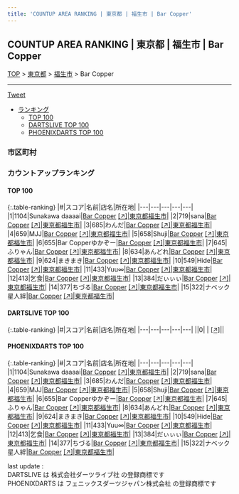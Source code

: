 ```yaml
---
title: 'COUNTUP AREA RANKING | 東京都 | 福生市 | Bar Copper'
---
```

## COUNTUP AREA RANKING | 東京都 | 福生市 | Bar Copper

[TOP](/darts/rank/) > [東京都](/darts/rank/東京都/) > [福生市](/darts/rank/東京都/福生市/) > Bar Copper

___

<a href="https://twitter.com/share?ref_src=twsrc%5Etfw" data-text="COUNTUP AREA RANKING | 東京都福生市Bar Copper" class="twitter-share-button" data-hashtags="DARTSLIVE,PHOENIXDARTS,darts,ダーツ" data-show-count="false">Tweet</a>

* [ランキング](#カウントアップランキング)
    * [TOP 100](#top-100)
    * [DARTSLIVE TOP 100](#dartslive-top-100)
    * [PHOENIXDARTS TOP 100](#phoenixdarts-top-100)

### 市区町村

<ul>

</ul>

### カウントアップランキング

#### TOP 100



{:.table-ranking}
|#|スコア|名前|店名|所在地|
|---|---|---|---|---|
|1|1104|<span class="rank-name-pd">Sunakawa daaaai</span>|<a href="/darts/rank/shops/53970.html">Bar Copper</a> <a href="https://vs.phoenixdarts.com/jp/shop/shopDetailInfo/s_53970?s_seq=53970">[↗]</a>|<a href="/darts/rank/東京都/福生市">東京都福生市</a>|
|2|719|<span class="rank-name-pd">sana</span>|<a href="/darts/rank/shops/53970.html">Bar Copper</a> <a href="https://vs.phoenixdarts.com/jp/shop/shopDetailInfo/s_53970?s_seq=53970">[↗]</a>|<a href="/darts/rank/東京都/福生市">東京都福生市</a>|
|3|685|<span class="rank-name-pd">わんだ</span>|<a href="/darts/rank/shops/53970.html">Bar Copper</a> <a href="https://vs.phoenixdarts.com/jp/shop/shopDetailInfo/s_53970?s_seq=53970">[↗]</a>|<a href="/darts/rank/東京都/福生市">東京都福生市</a>|
|4|659|<span class="rank-name-pd">MJJ</span>|<a href="/darts/rank/shops/53970.html">Bar Copper</a> <a href="https://vs.phoenixdarts.com/jp/shop/shopDetailInfo/s_53970?s_seq=53970">[↗]</a>|<a href="/darts/rank/東京都/福生市">東京都福生市</a>|
|5|658|<span class="rank-name-pd">Shuji</span>|<a href="/darts/rank/shops/53970.html">Bar Copper</a> <a href="https://vs.phoenixdarts.com/jp/shop/shopDetailInfo/s_53970?s_seq=53970">[↗]</a>|<a href="/darts/rank/東京都/福生市">東京都福生市</a>|
|6|655|<span class="rank-name-pd">Bar Copperゆかぞー</span>|<a href="/darts/rank/shops/53970.html">Bar Copper</a> <a href="https://vs.phoenixdarts.com/jp/shop/shopDetailInfo/s_53970?s_seq=53970">[↗]</a>|<a href="/darts/rank/東京都/福生市">東京都福生市</a>|
|7|645|<span class="rank-name-pd">ふりゃん</span>|<a href="/darts/rank/shops/53970.html">Bar Copper</a> <a href="https://vs.phoenixdarts.com/jp/shop/shopDetailInfo/s_53970?s_seq=53970">[↗]</a>|<a href="/darts/rank/東京都/福生市">東京都福生市</a>|
|8|634|<span class="rank-name-pd">あんどれ</span>|<a href="/darts/rank/shops/53970.html">Bar Copper</a> <a href="https://vs.phoenixdarts.com/jp/shop/shopDetailInfo/s_53970?s_seq=53970">[↗]</a>|<a href="/darts/rank/東京都/福生市">東京都福生市</a>|
|9|624|<span class="rank-name-pd">まきまき</span>|<a href="/darts/rank/shops/53970.html">Bar Copper</a> <a href="https://vs.phoenixdarts.com/jp/shop/shopDetailInfo/s_53970?s_seq=53970">[↗]</a>|<a href="/darts/rank/東京都/福生市">東京都福生市</a>|
|10|549|<span class="rank-name-pd">Hide</span>|<a href="/darts/rank/shops/53970.html">Bar Copper</a> <a href="https://vs.phoenixdarts.com/jp/shop/shopDetailInfo/s_53970?s_seq=53970">[↗]</a>|<a href="/darts/rank/東京都/福生市">東京都福生市</a>|
|11|433|<span class="rank-name-pd">Yuu∞</span>|<a href="/darts/rank/shops/53970.html">Bar Copper</a> <a href="https://vs.phoenixdarts.com/jp/shop/shopDetailInfo/s_53970?s_seq=53970">[↗]</a>|<a href="/darts/rank/東京都/福生市">東京都福生市</a>|
|12|413|<span class="rank-name-pd">乞食</span>|<a href="/darts/rank/shops/53970.html">Bar Copper</a> <a href="https://vs.phoenixdarts.com/jp/shop/shopDetailInfo/s_53970?s_seq=53970">[↗]</a>|<a href="/darts/rank/東京都/福生市">東京都福生市</a>|
|13|384|<span class="rank-name-pd">だぃぃぃ</span>|<a href="/darts/rank/shops/53970.html">Bar Copper</a> <a href="https://vs.phoenixdarts.com/jp/shop/shopDetailInfo/s_53970?s_seq=53970">[↗]</a>|<a href="/darts/rank/東京都/福生市">東京都福生市</a>|
|14|377|<span class="rank-name-pd">ちづる</span>|<a href="/darts/rank/shops/53970.html">Bar Copper</a> <a href="https://vs.phoenixdarts.com/jp/shop/shopDetailInfo/s_53970?s_seq=53970">[↗]</a>|<a href="/darts/rank/東京都/福生市">東京都福生市</a>|
|15|322|<span class="rank-name-pd">ナベック星人絆</span>|<a href="/darts/rank/shops/53970.html">Bar Copper</a> <a href="https://vs.phoenixdarts.com/jp/shop/shopDetailInfo/s_53970?s_seq=53970">[↗]</a>|<a href="/darts/rank/東京都/福生市">東京都福生市</a>|


#### DARTSLIVE TOP 100



{:.table-ranking}
|#|スコア|名前|店名|所在地|
|---|---|---|---|---|
||0|<span class="rank-name-dl"> </span>|<a href="/darts/rank/shops/.html"></a> <a href="">[↗]</a>|<a href="/darts/rank//"></a>|


#### PHOENIXDARTS TOP 100



{:.table-ranking}
|#|スコア|名前|店名|所在地|
|---|---|---|---|---|
|1|1104|<span class="rank-name-pd">Sunakawa daaaai</span>|<a href="/darts/rank/shops/53970.html">Bar Copper</a> <a href="https://vs.phoenixdarts.com/jp/shop/shopDetailInfo/s_53970?s_seq=53970">[↗]</a>|<a href="/darts/rank/東京都/福生市">東京都福生市</a>|
|2|719|<span class="rank-name-pd">sana</span>|<a href="/darts/rank/shops/53970.html">Bar Copper</a> <a href="https://vs.phoenixdarts.com/jp/shop/shopDetailInfo/s_53970?s_seq=53970">[↗]</a>|<a href="/darts/rank/東京都/福生市">東京都福生市</a>|
|3|685|<span class="rank-name-pd">わんだ</span>|<a href="/darts/rank/shops/53970.html">Bar Copper</a> <a href="https://vs.phoenixdarts.com/jp/shop/shopDetailInfo/s_53970?s_seq=53970">[↗]</a>|<a href="/darts/rank/東京都/福生市">東京都福生市</a>|
|4|659|<span class="rank-name-pd">MJJ</span>|<a href="/darts/rank/shops/53970.html">Bar Copper</a> <a href="https://vs.phoenixdarts.com/jp/shop/shopDetailInfo/s_53970?s_seq=53970">[↗]</a>|<a href="/darts/rank/東京都/福生市">東京都福生市</a>|
|5|658|<span class="rank-name-pd">Shuji</span>|<a href="/darts/rank/shops/53970.html">Bar Copper</a> <a href="https://vs.phoenixdarts.com/jp/shop/shopDetailInfo/s_53970?s_seq=53970">[↗]</a>|<a href="/darts/rank/東京都/福生市">東京都福生市</a>|
|6|655|<span class="rank-name-pd">Bar Copperゆかぞー</span>|<a href="/darts/rank/shops/53970.html">Bar Copper</a> <a href="https://vs.phoenixdarts.com/jp/shop/shopDetailInfo/s_53970?s_seq=53970">[↗]</a>|<a href="/darts/rank/東京都/福生市">東京都福生市</a>|
|7|645|<span class="rank-name-pd">ふりゃん</span>|<a href="/darts/rank/shops/53970.html">Bar Copper</a> <a href="https://vs.phoenixdarts.com/jp/shop/shopDetailInfo/s_53970?s_seq=53970">[↗]</a>|<a href="/darts/rank/東京都/福生市">東京都福生市</a>|
|8|634|<span class="rank-name-pd">あんどれ</span>|<a href="/darts/rank/shops/53970.html">Bar Copper</a> <a href="https://vs.phoenixdarts.com/jp/shop/shopDetailInfo/s_53970?s_seq=53970">[↗]</a>|<a href="/darts/rank/東京都/福生市">東京都福生市</a>|
|9|624|<span class="rank-name-pd">まきまき</span>|<a href="/darts/rank/shops/53970.html">Bar Copper</a> <a href="https://vs.phoenixdarts.com/jp/shop/shopDetailInfo/s_53970?s_seq=53970">[↗]</a>|<a href="/darts/rank/東京都/福生市">東京都福生市</a>|
|10|549|<span class="rank-name-pd">Hide</span>|<a href="/darts/rank/shops/53970.html">Bar Copper</a> <a href="https://vs.phoenixdarts.com/jp/shop/shopDetailInfo/s_53970?s_seq=53970">[↗]</a>|<a href="/darts/rank/東京都/福生市">東京都福生市</a>|
|11|433|<span class="rank-name-pd">Yuu∞</span>|<a href="/darts/rank/shops/53970.html">Bar Copper</a> <a href="https://vs.phoenixdarts.com/jp/shop/shopDetailInfo/s_53970?s_seq=53970">[↗]</a>|<a href="/darts/rank/東京都/福生市">東京都福生市</a>|
|12|413|<span class="rank-name-pd">乞食</span>|<a href="/darts/rank/shops/53970.html">Bar Copper</a> <a href="https://vs.phoenixdarts.com/jp/shop/shopDetailInfo/s_53970?s_seq=53970">[↗]</a>|<a href="/darts/rank/東京都/福生市">東京都福生市</a>|
|13|384|<span class="rank-name-pd">だぃぃぃ</span>|<a href="/darts/rank/shops/53970.html">Bar Copper</a> <a href="https://vs.phoenixdarts.com/jp/shop/shopDetailInfo/s_53970?s_seq=53970">[↗]</a>|<a href="/darts/rank/東京都/福生市">東京都福生市</a>|
|14|377|<span class="rank-name-pd">ちづる</span>|<a href="/darts/rank/shops/53970.html">Bar Copper</a> <a href="https://vs.phoenixdarts.com/jp/shop/shopDetailInfo/s_53970?s_seq=53970">[↗]</a>|<a href="/darts/rank/東京都/福生市">東京都福生市</a>|
|15|322|<span class="rank-name-pd">ナベック星人絆</span>|<a href="/darts/rank/shops/53970.html">Bar Copper</a> <a href="https://vs.phoenixdarts.com/jp/shop/shopDetailInfo/s_53970?s_seq=53970">[↗]</a>|<a href="/darts/rank/東京都/福生市">東京都福生市</a>|


<div class="footer border-top border-gray-light mt-5 pt-3 text-right text-gray">
    last update : <span style="font-weight: italic" id="foot_last_modified"></span><br />
    DARTSLIVE は 株式会社ダーツライブ社 の登録商標です<br />
    PHOENIXDARTS は フェニックスダーツジャパン株式会社 の登録商標です<br />
</div>

<script src="https://cdnjs.cloudflare.com/ajax/libs/jquery.tablesorter/2.31.3/js/jquery.tablesorter.min.js" integrity="sha512-qzgd5cYSZcosqpzpn7zF2ZId8f/8CHmFKZ8j7mU4OUXTNRd5g+ZHBPsgKEwoqxCtdQvExE5LprwwPAgoicguNg==" crossorigin="anonymous" referrerpolicy="no-referrer"></script>
<link rel="stylesheet" href="https://cdnjs.cloudflare.com/ajax/libs/jquery.tablesorter/2.31.3/css/theme.default.min.css" integrity="sha512-wghhOJkjQX0Lh3NSWvNKeZ0ZpNn+SPVXX1Qyc9OCaogADktxrBiBdKGDoqVUOyhStvMBmJQ8ZdMHiR3wuEq8+w==" crossorigin="anonymous" referrerpolicy="no-referrer" />
<script>
$(function() {
    $(".table-ranking").tablesorter({sortList:[[0, 0]]});
    $("#foot_last_modified").text(formatDate(new Date(document.lastModified), 'yyyy-MM-dd HH:mm:ss'));
});
</script>

<script async src="https://platform.twitter.com/widgets.js" charset="utf-8"></script>